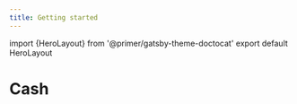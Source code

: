 ```yaml
---
title: Getting started
---
```


import {HeroLayout} from '@primer/gatsby-theme-doctocat'
export default HeroLayout

# Cash
